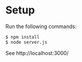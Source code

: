 # Setup

Run the following commands:

``` shell 
$ npm install
$ node server.js 
```

See http://localhost:3000/
